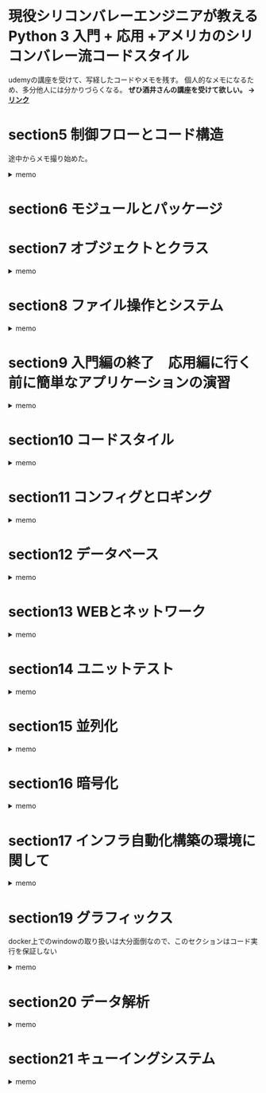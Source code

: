 # 現役シリコンバレーエンジニアが教えるPython 3 入門 + 応用 +アメリカのシリコンバレー流コードスタイル

udemyの講座を受けて、写経したコードやメモを残す。
個人的なメモになるため、多分他人には分かりづらくなる。
**ぜひ酒井さんの講座を受けて欲しい。 -> [リンク](https://www.udemy.com/course/python-beginner/)**

# section5 制御フローとコード構造
途中からメモ撮り始めた。
<details>
<summary>memo</summary>

- デフォルト引数で注意すること
空のリストをデフォルト引数に設定して、二回実行すると二回目の実行時にはリスト要素は2こにな。
これは参照渡しで一度目のリストを呼び出してしまっているから。
そのため、空のリストを渡すのではなく、実行時にリストの指定がなければ生成するようにすること。



- 関数の引数にはタプルや辞書を渡せ、タプルなら*args、辞書なら**kwargsで指定する。
引数設定の順序はアスタリスクの少ない順。辞書を作って入れるというのはよくあるらしい。

- Docstringはチームに夜が、なるべく書く癖をつけよう。

- 関数ない関数の作るシーンは、他の箇所で使わないがその関数内では繰り返し使うとか、煩雑になりそうな時に作る

- クロージャーは、呼び出した時に初めて実行して欲しい。scalaの遅延評価っぽい。

- デコレータは関数の前後に処理を付随させたい時に付け加える。汎用的に使う処理はデコレータにしちゃうとかかな？例えば処理時間を測るとか。

```
# 時間測定のデコレータ
import time


def measure_time(func):
    def wrapper(*args, **kwargs):
        start = time.time()
        result = func(*args, **kwargs)
        elapsed_time = time.time() - start
        print("elapsed_time:{0}".format(elapsed_time) + "[sec]")
        return result

    return wrapper
```

- ラムダ式は同じような処理をするが関数にするほど変更箇所がない時に使う？

- ジェネレータは反復処理をするさ際に、要素を取り出して生成するもの。`next`で次の要素を取り出すが、実行するたびにジェネレータから抜けている。重たい処理を小分けにして実行したいがモチベ。

- リスト内包表記は楽だが、ネストが続くとすごくわかりづらくなる。多くて2重かな。ほかにも辞書、集合、ジェネレータで内包表記が可能。

- 名前空間は変数のスコープの話。グローバル変数やローカル変数とか。

- 例外処理。ほかのエラー全て検知するようなexceptをかくと辛い。
```
try:
    # 試行内容
except #例外型 as ex(#変数名):
    # エラーに応じた処理
else:
    # 正常にtryの内容が終了できた時の処理
finaly:
    # 正常終了、異常終了に関わらず実行する処理
```



</details>

# section6 モジュールとパッケージ

# section7 オブジェクトとクラス
<details>
<summary>memo</summary>

とほほのPython入門(http://www.tohoho-web.com/python/class.html)

基本的なクラスの形は以下
```
class Person(object):
    """ 三重クオートによるコメント """
    
    # コンストラクタ クラスのインスタンス作成時に最初に実行される
    def __init__(self, name):
        self.name = name
    
    def run(self):
        print(f'{self.name} is running.') # selfに格納された値はメソッドでも使える
        
    def __del__(self):
        print('good bye')    
```

使う場合はインスタンスの生成を行い、メソッドの呼び出す
```
person = Person('Mike')
print(person.run()) # Mike is running.

# good bye # __del__で定義された処理が最後に実行される
```



--- 
似たようなクラスを作る場合は継承を行う。
例えば、車クラスを作ればトヨタの車クラス、テスラの車クラスなどに展開できる
```
"""
車    -> トヨタ
     |
     |-> テスラ
"""


class Car(object):
    def __init__(self, name):
        self.name = name
    
    def run(self):
        print('run')
        
class ToyotaCar(Car):
    def __init__(self,name):
        self.name = name
        
    def run(self): # 同名のメソッドを作れば、処理をオーバーライドできる
        print('Toyota run')

```

クラスではプロパティを設定できるが、これはある条件に合致した時だけ、変数の内容を変更できるシーンを作りたい時に使う

---

ダックタイピング

> アヒルと同じような動きをし、アヒルと同じように鳴くことがあるなら、それはアヒルだ

クラスが違くても属性や関数が同じような物ならそれは同じように動くクラスを継承して作るべき


---

抽象クラスや多重継承はあまり積極的に行わなくてもいい。分かりづらくなるし、使い方を熟知していないとバグを生みやすい。


---

クラス内で直接変数に値を渡すと、それはクラス変数になる。
これはインスタンスを2つ作成した時、片方がそのクラス変数の内容を変更するともう片方のインスタンスにもその変更が反映されるので注意が必要。


---

特殊メソッドは`__init__`のようにアンダースコア2つで挟まれた物のこと

</details>


# section8 ファイル操作とシステム
<details>
<summary>memo</summary>

 
 ファイルの作成
 
```
 with open('filenPath', 'w') as f:
     f.write('test')
 ```

ファイルの読み込み
```
 with open('filenPath', 'r') as f:
     print(f.read())

     # もしくは以下でchunkごとに文字を取り出せる
     while True:   
        chunk = 2
        line = f.readline(chunk)
        if not line:
            break
```

- モード指定
    - w -> w+にすることで書き込みと同時に読み込みもできる。しかし、この場合seek(0)で現在地を最初に戻す必要がある。

- テンプレート
    - string.Template()でテンプレート作ることで、変数への注入が行える

- csvの書き込みと読み込み
    - ファイルの書き込みと読み込みと大体同じ。
    - fieldNamesの指定をし、rowの挿入は辞書形式で行う

- ファイル操作
    - os(ファイル操作全般), pathlib(ファイル作成), glob(ファイル検索), shutil(高機能なファイル操作)を使えば大体できる


- tarfile、zipfile
    - ファイルの圧縮展開で使う

- tempfile
    - python上で一時的なファイルを作れる。処理終了時に削除される。

- datetime
    - pythonの時間取得とかのライブラリ

 
 
</details>


# section9 入門編の終了　応用編に行く前に簡単なアプリケーションの演習

<details>
<summary>memo</summary>
 

# **このセクションの動画は何回か見直そう**
- 自分で書いたのがmyCode、講師作成の物がexample
    - 関数ベースでとりあえず動くものとという意識で作成
    - templateはpyで書いたが、必ずしもpyである必要はないし、これだと一々スクロールがめんどいなと思った
    - exportCSVはぱっと見密集していて分かりづらい。細かくても切り分けをするべきだと思った
    - 講師のと比較して、どうして分かりにくいかを言語化した方が良い


- MVCで実装
    - Model：実際の処理、ロジックを記述-> ロボットの言動、ランキングの取得、保存
    - View：表示する部分について記述-> templateとtemplateの呼び出し、変数の代入
    - Controler：ModelとViewの接続部分を記述

- ベースクラスと継承をうまく使う
    - ロボットの言動ならコンストラクタでhelloを言わせる（最初に実行されるから）
    - レストランはロボットの使ったデータをまた使うから継承


</details>


# section10 コードスタイル


<details>
<summary>memo</summary>
 
 Pythonのコード規約 [PEP]
 
- 文章のようにPythonを書く
    - 一番綺麗で読みやすいコードはドキュメントが無くても、コードを読んで何をしているかが分かるコード

- シングルクオートとダブルクオートの使い分け
    - 併用する時、大体はダブルクオートを外側におく

- 便利なツール
    - flake8；コードチェック
    - autopep8：コード規約にしたがって自動整形

</details>

# section11 コンフィグとロギング


<details>
<summary>memo</summary>

参考URL
[Pythonでロギングを学ぼう](https://qiita.com/__init__/items/91e5841ed53d55a7895e)
[logging doc](https://docs.python.org/ja/3/library/logging.html)


- configの作成
    - configParserでconfig.iniの作成・読み込み
    - yamlでconfig.ymlの作成・読み込み
    - 個人的にはtoml使うことが多い。poetryもtoml。
    - circleciの設定とかはyamlで書いていた気がする。

- logging
    - loglevel：下に行くほど重要度が高い。基本はwarning以上がログ表示される
        - debug
        - info
        - warning
        - error
        - critical
    - `logger = getLogger(__name__)`を基本使う

- optparse
    - ファイル実行時に渡す引数やoptionを設定できる
    - config書くほどではないが、ハードコードしたくないこととかに使うのか？
    - あとはloglevelを渡すのにいいかもしれない

- 仮想環境
    - virtualenvが説明されていた
    - 個人的にはローカルで簡単に試す程度ならpyenv+poetryを使っている
        - pythonバージョン：pyenv
        - ライブラリ管理:poetry
    - 最近はdockerに慣れるために逐一Dockerfileを書いている
        - pythonバージョン:Docker
        - ライブラリ管理:poetyr

</details>


# section12 データベース

<details>
<summary>memo</summary>

pythonでDBに色々する

ライブラリ
- sqlalchemy：あとでDB切替ができる 
- mysql関連
    - mysql-connector-python
    - MySQLdb
    - pymysql
- mongoDB関連
    - pymongo

DBの種類
- RDB（リレーショナルデータベース）
    - MySQL
    - postgress
- NoSQL
    - キーバリュー型 (DBM、memcash)
    - ワイドカラム型 (Hbase)
    - ドキュメント型 (MongoDB)
    - グラフ型 (neo4j)


sqlalchemyで立ち上がりを書いて、mysqlに向き先を変えて書き込むようにするとやり直しが少なくて済みそう。
必要に応じてpostgressにできる。今でもRDB多いし、結局GCPのBigQuery使っている。



参考
【超入門】RDBとNoSQLの違いに着目！NoSQLに求めるものとは？
https://tech-blog.rakus.co.jp/entry/20180919/nosql/bigdata


</details>

# section13 WEBとネットワーク


<details>
<summary>memo</summary>


restは大量のリクエストを捌ける
xml_rpcは記述が簡単なのでちょっとした作業で使う場合がある

networkx ：　ネットワークをグラフで図示するツール

</details>



</details>

# section14 ユニットテスト

<details>
<summary>memo</summary>



試した物は
doctest
unittest
pytest


python unittest
- https://qiita.com/aomidro/items/3e3449fde924893f18ca
- https://docs.python.org/ja/3/library/unittest.html

pytest-cov  pytest-xdist -> テストのカバレッジを表示
- --cov=calculation(<- test.pyでimportしているやつ)
- --cov-report term-missing でどの行をテストしていないかも教えてくれる

テストしなくてもいいようなメソッド
- 単にstringを返すだけのメソッドとか
- ifのネストはどこまでかくか -> ifの第一階層までは必ずやるのが一般的
- 失敗が許されない基幹系なら全部やる場合もある


pytest と同じようなライブラリ nose

tox virtualenvにパッケージをインストールしてその仮想環境上でテストを実行できる



どこまでmockするのか
- いれる値は全てmockする場合もある -> ユニットテストのバグを含む可能性があるから外部要因だけmockする場合が多い
- つまりはapiとかDBとかから持ってくる場合にmockする

</details>



# section15 並列化

<details>
<summary>memo</summary>


並列に処理を行う場合

- マルチスレッド：コアは共用、スレッドが複数、メモリは共用
- マルチプロセス：コアが複数、プロセスと対応、メモリもコアに追従

マルチスレッドで使うメソッド
- Thread：メソッドに処理を切り出して、それをworkerとして渡す。リストにして処理をまとめることができる。
- Timer：何秒後にスレッドを実行するか指定
- Lock：スレッドの処理が終わるまで他のスレッドの処理を凍結
- RLock：Lockでは一回の処理だけしか実行できなかったが、同じスレッド内部なら複数回処理実行可能
- Queue：スレッド間で値の受け渡しが可能
- Event：event.set()とevent.wait()でスレッド間の依存関係を記述可能
- Condition：EventとLockを組み合わせたような処理
- Barrier：指定の数のスレッドが立ち上がるまで次の処理を凍結

マルチプロセスで使うメソッド
- マルチスレッドで使ったもの（Lock、RLock、Queue、Event、Condition、Barrier）は基本使える
- Pipe：親プロセスから子プロセスに値を渡す際に使う
- Value、Array：プロセス間で値を共有する形でやり取りする際に使う
- Manager：サーバ間のデータのやり取りをValueやArrayより書きやすいもの。なお、二つに比べると遅い。


高水準のインターフェース concurrent.futures
- 簡単な並列化を行える
- マルチスレッドではじめは書いておいて、コードを動かすマシンのコア数が増えたりしたらマルチプロセスに書き換えることが可能



参考
python 並列処理
https://qiita.com/simonritchie/items/1ce3914eb5444d2157ac

</details>


# section16 暗号化

<details>
<summary>memo</summary>

個人情報や機密情報の取り扱いの際に使う暗号化<br>
-> 基本的に取り扱うものは文字列<br>
-> 文字コードが密接に絡む<br>
-> [新人さんに知って欲しい「文字コード」の話](https://qiita.com/yuji38kwmt/items/b3a7820b4d3b544da4ff)


pythonで扱う場合の例として次のライブラリを使用
- pycrypto（現在はメンテナンスされてないっぽい）
- hashlib

調べてみた他のライブラリ -> [AES対応のPython暗号化ライブラリを比較検証してみた](https://dev.classmethod.jp/articles/python-crypto-libraries/)
- PyCryptodome
- pyca/cryptography



</details>


# section17 インフラ自動化構築の環境に関して

<details>
<summary>memo</summary>

使用ツール
- vagrant
- virtualbox

vargantfileの中身でnetworkの部分はdockerのbridgeで実現するのか？


### Fablic デプロイツール
http://www.fabfile.org/

### Ansible 構成管理ツール
https://docs.ansible.com/




</details>


# section19 グラフィックス
docker上でのwindowの取り扱いは大分面倒なので、このセクションはコード実行を保証しない

<details>
<summary>memo</summary>


### 簡単な描画ツール：turtle
- 線を引いたり、塗り潰したりと行ったことが簡単に行える
- 幾何学模様の作成の際に、forループや再起処理などが学べる

### pythonのGUIツール:tkinter
- 計算機の作成



</details>


# section20 データ解析


<details>
<summary>memo</summary>

`jupyter lab --ip=0.0.0.0 --allow-root`


- jupyternotebook, numpy, pandasなどの基本操作
- データマイニング
- 株価予測

### pandas_datareader:経済データや金融商品の価格データの取得

- 株価ならAlpha Vantage
- 人口、GDPとかならWorld Bank

速報性には難があるが、金利データを長期的に見るとかなら有用らしい。
記事の多いブログは[こちら](https://www.mazarimono.net/entry/2018/07/20/pandas_datareader)


</details>


# section21 キューイングシステム


<details>
<summary>memo</summary>


## キューイングシステムとは

[MQとは](http://e-words.jp/w/%E3%83%A1%E3%83%83%E3%82%BB%E3%83%BC%E3%82%B8%E3%82%AD%E3%83%A5%E3%83%BC%E3%82%A4%E3%83%B3%E3%82%B0.html)
> メッセージキューイングとは、異なるソフトウェア間でデータを送受信する手法の一つで、直接データを渡すのではなく一旦第三者のソフトウェアに預けることで、送信側も受信側も好きなタイミングで送受信処理をおこなうことができるようにする方式。

- ブローカなし（ZeroMQ）：メモリ上にアクセスして情報を取得する
- ブローカあり（RabbitMQ、Kafka、Redis）：スケジューリングされたサーバにアクセスして情報を取得する

## ZeroMQ(https://zeromq.org/)

- push:pull　送られるデータが一対一対応になるため、複数のクライアントがあると順番通りのデータが取得できない
- pub:sub 送られるデータが一対多対応になるため、複数のクライアントで同じ情報が順番通りに取得できる（ただし、リアルタイムなので過去のデータは取得不可能）


## RabbitMQ(https://www.rabbitmq.com/)
オープンソースのメッセージブローカー

## Celery(https://docs.celeryproject.org/en/master/getting-started/first-steps-with-celery.html)
RabbitMQをPythonで使うための物

[Djangoで使ったりの例](http://taichino.com/programming/python-programming/2811)がある


</details>
